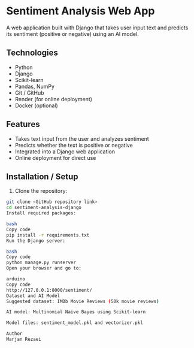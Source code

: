 # Sentiment Analysis Web App

A web application built with Django that takes user input text and predicts its sentiment (positive or negative) using an AI model.

## Technologies
- Python
- Django
- Scikit-learn
- Pandas, NumPy
- Git / GitHub
- Render (for online deployment)
- Docker (optional)

## Features
- Takes text input from the user and analyzes sentiment
- Predicts whether the text is positive or negative
- Integrated into a Django web application
- Online deployment for direct use

## Installation / Setup

1. Clone the repository:
```bash
git clone <GitHub repository link>
cd sentiment-analysis-django
Install required packages:

bash
Copy code
pip install -r requirements.txt
Run the Django server:

bash
Copy code
python manage.py runserver
Open your browser and go to:

arduino
Copy code
http://127.0.0.1:8000/sentiment/
Dataset and AI Model
Suggested dataset: IMDb Movie Reviews (50k movie reviews)

AI model: Multinomial Naive Bayes using Scikit-learn

Model files: sentiment_model.pkl and vectorizer.pkl

Author
Marjan Rezaei
